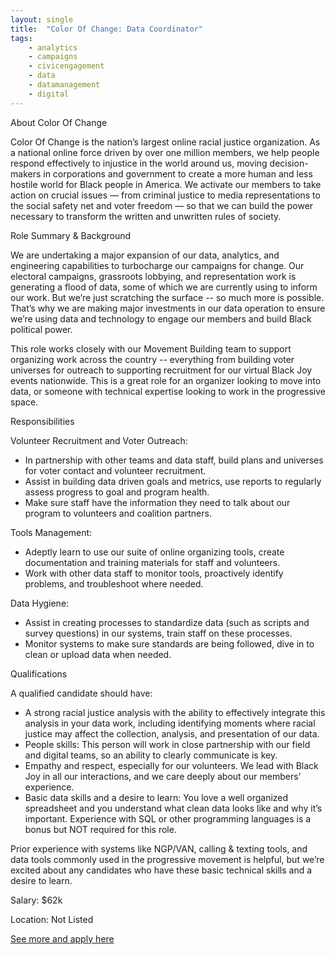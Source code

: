 ```yaml
---
layout: single
title:  "Color Of Change: Data Coordinator"
tags: 
    - analytics
    - campaigns
    - civicengagement
    - data
    - datamanagement
    - digital
---
```

About Color Of Change

Color Of Change is the nation’s largest online racial justice organization. As a national online force driven by over one million members, we help people respond effectively to injustice in the world around us, moving decision-makers in corporations and government to create a more human and less hostile world for Black people in America. We activate our members to take action on crucial issues — from criminal justice to media representations to the social safety net and voter freedom — so that we can build the power necessary to transform the written and unwritten rules of society.

Role Summary & Background

We are undertaking a major expansion of our data, analytics, and engineering capabilities to turbocharge our campaigns for change. Our electoral campaigns, grassroots lobbying, and representation work is generating a flood of data, some of which we are currently using to inform our work. But we’re just scratching the surface -- so much more is possible. That’s why we are making major investments in our data operation to ensure we’re using data and technology to engage our members and build Black political power. 

This role works closely with our Movement Building team to support organizing work across the country -- everything from building voter universes for outreach to supporting recruitment for our virtual Black Joy events nationwide. This is a great role for an organizer looking to move into data, or someone with technical expertise looking to work in the progressive space.  

Responsibilities

Volunteer Recruitment and Voter Outreach:
* In partnership with other teams and data staff, build plans and universes for voter contact and volunteer recruitment. 
* Assist in building data driven goals and metrics, use reports to regularly assess progress to goal and program health. 
* Make sure staff have the information they need to talk about our program to volunteers and coalition partners. 

Tools Management: 
* Adeptly learn to use our suite of online organizing tools, create documentation and training materials for staff and volunteers.  
* Work with other data staff to monitor tools, proactively identify problems, and troubleshoot where needed. 

Data Hygiene:
* Assist in creating processes to standardize data (such as scripts and survey questions) in our systems, train staff on these processes. 
* Monitor systems to make sure standards are being followed, dive in to clean or upload data when needed.

Qualifications

A qualified candidate should have:
* A strong racial justice analysis with the ability to effectively integrate this analysis in your data work, including identifying moments where racial justice may affect the collection, analysis, and presentation of our data.
* People skills: This person will work in close partnership with our field and digital teams, so an ability to clearly communicate is key. 
* Empathy and respect, especially for our volunteers. We lead with Black Joy in all our interactions, and we care deeply about our members’ experience. 
* Basic data skills and a desire to learn: You love a well organized spreadsheet and you understand what clean data looks like and why it’s important. Experience with SQL or other programming languages is a bonus but NOT required for this role. 

Prior experience with systems like NGP/VAN, calling & texting tools, and data tools commonly used in the progressive movement is helpful, but we’re excited about any candidates who have these basic technical skills and a desire to learn. 

Salary: $62k

Location: Not Listed


[See more and apply here](https://votingwhileblack.com/jobs/#op-408413-data-coordinator)
